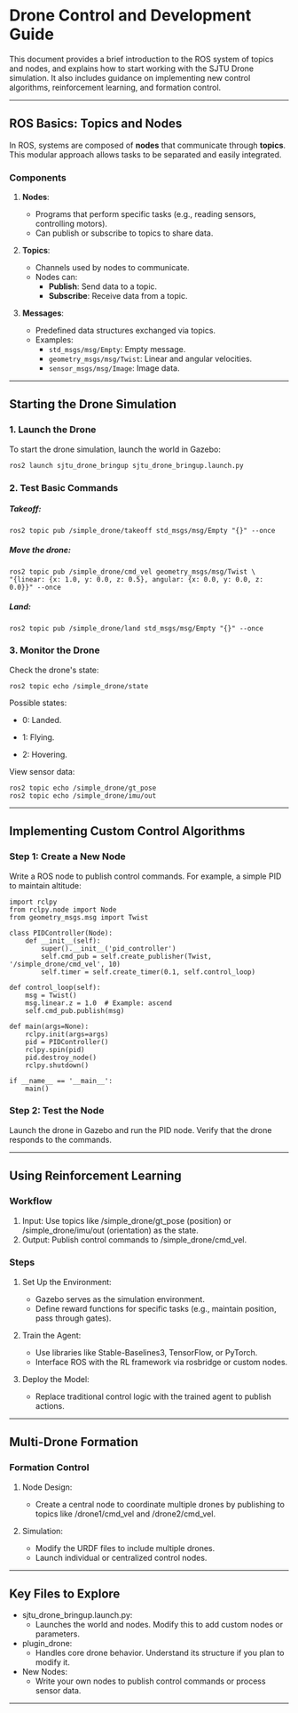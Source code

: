 # Drone Control and Development Guide

This document provides a brief introduction to the ROS system of topics and nodes, and explains how to start working with the SJTU Drone simulation. It also includes guidance on implementing new control algorithms, reinforcement learning, and formation control.

---

## ROS Basics: Topics and Nodes

In ROS, systems are composed of **nodes** that communicate through **topics**. This modular approach allows tasks to be separated and easily integrated.

### Components
1. **Nodes**:
   - Programs that perform specific tasks (e.g., reading sensors, controlling motors).
   - Can publish or subscribe to topics to share data.

2. **Topics**:
   - Channels used by nodes to communicate.
   - Nodes can:
     - **Publish**: Send data to a topic.
     - **Subscribe**: Receive data from a topic.

3. **Messages**:
   - Predefined data structures exchanged via topics.
   - Examples:
     - `std_msgs/msg/Empty`: Empty message.
     - `geometry_msgs/msg/Twist`: Linear and angular velocities.
     - `sensor_msgs/msg/Image`: Image data.

---

## Starting the Drone Simulation

### 1. Launch the Drone
To start the drone simulation, launch the world in Gazebo:

    ros2 launch sjtu_drone_bringup sjtu_drone_bringup.launch.py

### 2. Test Basic Commands

##### Takeoff:

    ros2 topic pub /simple_drone/takeoff std_msgs/msg/Empty "{}" --once
##### Move the drone:

    ros2 topic pub /simple_drone/cmd_vel geometry_msgs/msg/Twist \
    "{linear: {x: 1.0, y: 0.0, z: 0.5}, angular: {x: 0.0, y: 0.0, z: 0.0}}" --once

##### Land:

    ros2 topic pub /simple_drone/land std_msgs/msg/Empty "{}" --once

### 3. Monitor the Drone

Check the drone's state:

    ros2 topic echo /simple_drone/state

Possible states:

- 0: Landed.

- 1: Flying.

- 2: Hovering.

View sensor data:

    ros2 topic echo /simple_drone/gt_pose
    ros2 topic echo /simple_drone/imu/out

---

## Implementing Custom Control Algorithms
### Step 1: Create a New Node

Write a ROS node to publish control commands. For example, a simple PID to maintain altitude:

    import rclpy
    from rclpy.node import Node
    from geometry_msgs.msg import Twist

    class PIDController(Node):
        def __init__(self):
            super().__init__('pid_controller')
            self.cmd_pub = self.create_publisher(Twist, '/simple_drone/cmd_vel', 10)
            self.timer = self.create_timer(0.1, self.control_loop)
    
    def control_loop(self):
        msg = Twist()
        msg.linear.z = 1.0  # Example: ascend
        self.cmd_pub.publish(msg)

    def main(args=None):
        rclpy.init(args=args)
        pid = PIDController()
        rclpy.spin(pid)
        pid.destroy_node()
        rclpy.shutdown()
    
    if __name__ == '__main__':
        main()

### Step 2: Test the Node

Launch the drone in Gazebo and run the PID node. Verify that the drone responds to the commands.

---

## Using Reinforcement Learning
### Workflow

1. Input:
     Use topics like /simple_drone/gt_pose (position) or /simple_drone/imu/out (orientation) as the state.
2. Output:
     Publish control commands to /simple_drone/cmd_vel.

### Steps

1. Set Up the Environment:
     - Gazebo serves as the simulation environment.
     - Define reward functions for specific tasks (e.g., maintain position, pass through gates).

2. Train the Agent:
     - Use libraries like Stable-Baselines3, TensorFlow, or PyTorch.
     - Interface ROS with the RL framework via rosbridge or custom nodes.

3. Deploy the Model:
     - Replace traditional control logic with the trained agent to publish actions.

---

## Multi-Drone Formation
### Formation Control

1. Node Design:
     - Create a central node to coordinate multiple drones by publishing to topics like /drone1/cmd_vel and /drone2/cmd_vel.

2. Simulation:
     - Modify the URDF files to include multiple drones.
     - Launch individual or centralized control nodes.
---
## Key Files to Explore

- sjtu_drone_bringup.launch.py:
  - Launches the world and nodes. Modify this to add custom nodes or parameters.
- plugin_drone:
  - Handles core drone behavior. Understand its structure if you plan to modify it.
- New Nodes:
  - Write your own nodes to publish control commands or process sensor data.
 
---





